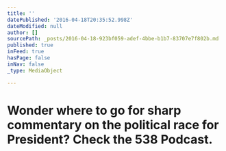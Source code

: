```yaml
---
title: ''
datePublished: '2016-04-18T20:35:52.998Z'
dateModified: null
author: []
sourcePath: _posts/2016-04-18-923bf059-adef-4bbe-b1b7-83707e7f802b.md
published: true
inFeed: true
hasPage: false
inNav: false
_type: MediaObject

---
```

# Wonder where to go for sharp commentary on the political race for President? Check the 538 Podcast.